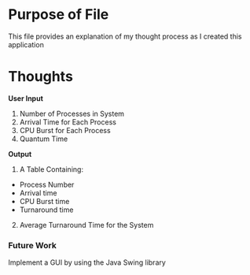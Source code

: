 # Purpose of File
This file provides an explanation of my thought process as I created this application

# Thoughts
__User Input__
1. Number of Processes in System
2. Arrival Time for Each Process
3. CPU Burst for Each Process
4. Quantum Time

__Output__
1. A Table Containing:
* Process Number
* Arrival time
* CPU Burst time
* Turnaround time 

2. Average Turnaround Time for the System

### Future Work
Implement a GUI by using the Java Swing library
